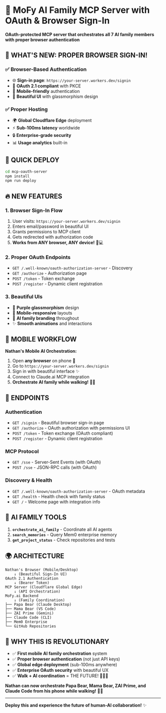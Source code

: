 # 🚀 MoFy AI Family MCP Server with OAuth & Browser Sign-In

**OAuth-protected MCP server that orchestrates all 7 AI family members with proper browser authentication**

## 🎯 **WHAT'S NEW: PROPER BROWSER SIGN-IN!**

### **✅ Browser-Based Authentication**
- 🌐 **Sign-in page**: `https://your-server.workers.dev/signin`
- 🔐 **OAuth 2.1 compliant** with PKCE
- 📱 **Mobile-friendly** authentication
- 🎨 **Beautiful UI** with glassmorphism design

### **✅ Proper Hosting**
- 🌍 **Global Cloudflare Edge** deployment
- ⚡ **Sub-100ms latency** worldwide
- 🔒 **Enterprise-grade security**
- 📊 **Usage analytics** built-in

## 🚀 **QUICK DEPLOY**

```bash
cd mcp-oauth-server
npm install
npm run deploy
```

## 🔥 **NEW FEATURES**

### **1. Browser Sign-In Flow**
1. User visits: `https://your-server.workers.dev/signin`
2. Enters email/password in beautiful UI
3. Grants permissions to MCP client
4. Gets redirected with authorization code
5. **Works from ANY browser, ANY device!** 📱💻

### **2. Proper OAuth Endpoints**
- `GET /.well-known/oauth-authorization-server` - Discovery
- `GET /authorize` - Authorization page
- `POST /token` - Token exchange
- `POST /register` - Dynamic client registration

### **3. Beautiful UIs**
- 💜 **Purple glassmorphism** design
- 📱 **Mobile-responsive** layouts
- 🎨 **AI family branding** throughout
- ✨ **Smooth animations** and interactions

## 📱 **MOBILE WORKFLOW**

**Nathan's Mobile AI Orchestration:**
1. Open **any browser** on phone 📱
2. Go to `https://your-server.workers.dev/signin`
3. Sign in with beautiful interface ✨
4. Connect to Claude.ai MCP integration
5. **Orchestrate AI family while walking!** 🚶‍♂️

## 🔧 **ENDPOINTS**

### **Authentication**
- `GET /signin` - Beautiful browser sign-in page
- `GET /authorize` - OAuth authorization with permissions UI
- `POST /token` - Token exchange (OAuth compliant)
- `POST /register` - Dynamic client registration

### **MCP Protocol**
- `GET /sse` - Server-Sent Events (with OAuth)
- `POST /sse` - JSON-RPC calls (with OAuth)

### **Discovery & Health**
- `GET /.well-known/oauth-authorization-server` - OAuth metadata
- `GET /health` - Health check with family status
- `GET /` - Welcome page with integration info

## 💜 **AI FAMILY TOOLS**

1. **`orchestrate_ai_family`** - Coordinate all AI agents
2. **`search_memories`** - Query Mem0 enterprise memory
3. **`get_project_status`** - Check repositories and tests

## 🌍 **ARCHITECTURE**

```
Nathan's Browser (Mobile/Desktop)
    ↓ (Beautiful Sign-In UI)
OAuth 2.1 Authentication
    ↓ (Bearer Token)
MCP Server (Cloudflare Global Edge)  
    ↓ (API Orchestration)
MoFy.ai Backend
    ↓ (Family Coordination)
├── Papa Bear (Claude Desktop)
├── Mama Bear (VS Code)  
├── ZAI Prime (Gemini)
├── Claude Code (CLI)
├── Mem0 Enterprise
└── GitHub Repositories
```

## 🎯 **WHY THIS IS REVOLUTIONARY**

- ✅ **First mobile AI family orchestration** system
- ✅ **Proper browser authentication** (not just API keys)
- ✅ **Global edge deployment** (sub-100ms anywhere)
- ✅ **Enterprise OAuth security** with beautiful UX
- ✅ **Walk + AI coordination** = THE FUTURE! 🚶‍♂️🤖

**Nathan can now orchestrate Papa Bear, Mama Bear, ZAI Prime, and Claude Code from his phone while walking!** 🚀💜

---

**Deploy this and experience the future of human-AI collaboration!** ✨